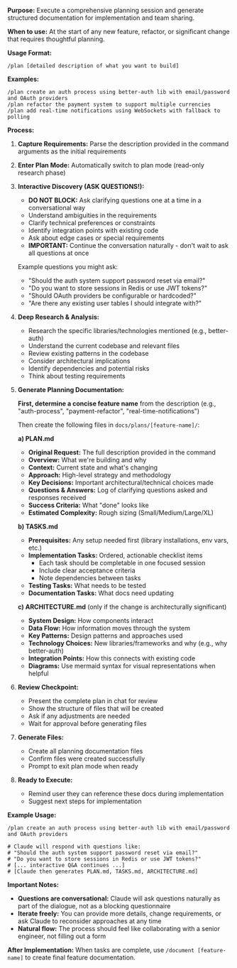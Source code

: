 **Purpose:** Execute a comprehensive planning session and generate structured documentation for implementation and team sharing.

**When to use:** At the start of any new feature, refactor, or significant change that requires thoughtful planning.

**Usage Format:**
```
/plan [detailed description of what you want to build]
```

**Examples:**
```
/plan create an auth process using better-auth lib with email/password and OAuth providers
/plan refactor the payment system to support multiple currencies
/plan add real-time notifications using WebSockets with fallback to polling
```

**Process:**

1. **Capture Requirements:** Parse the description provided in the command arguments as the initial requirements

2. **Enter Plan Mode:** Automatically switch to plan mode (read-only research phase)

3. **Interactive Discovery (ASK QUESTIONS!):**
   - **DO NOT BLOCK:** Ask clarifying questions one at a time in a conversational way
   - Understand ambiguities in the requirements
   - Clarify technical preferences or constraints
   - Identify integration points with existing code
   - Ask about edge cases or special requirements
   - **IMPORTANT:** Continue the conversation naturally - don't wait to ask all questions at once
   
   Example questions you might ask:
   - "Should the auth system support password reset via email?"
   - "Do you want to store sessions in Redis or use JWT tokens?"
   - "Should OAuth providers be configurable or hardcoded?"
   - "Are there any existing user tables I should integrate with?"

4. **Deep Research & Analysis:**
   - Research the specific libraries/technologies mentioned (e.g., better-auth)
   - Understand the current codebase and relevant files
   - Review existing patterns in the codebase
   - Consider architectural implications
   - Identify dependencies and potential risks
   - Think about testing requirements

5. **Generate Planning Documentation:**
   
   **First, determine a concise feature name** from the description (e.g., "auth-process", "payment-refactor", "real-time-notifications")
   
   Then create the following files in `docs/plans/[feature-name]/`:
   
   **a) PLAN.md**
   - **Original Request:** The full description provided in the command
   - **Overview:** What we're building and why
   - **Context:** Current state and what's changing
   - **Approach:** High-level strategy and methodology
   - **Key Decisions:** Important architectural/technical choices made
   - **Questions & Answers:** Log of clarifying questions asked and responses received
   - **Success Criteria:** What "done" looks like
   - **Estimated Complexity:** Rough sizing (Small/Medium/Large/XL)
   
   **b) TASKS.md**
   - **Prerequisites:** Any setup needed first (library installations, env vars, etc.)
   - **Implementation Tasks:** Ordered, actionable checklist items
     - Each task should be completable in one focused session
     - Include clear acceptance criteria
     - Note dependencies between tasks
   - **Testing Tasks:** What needs to be tested
   - **Documentation Tasks:** What docs need updating
   
   **c) ARCHITECTURE.md** (only if the change is architecturally significant)
   - **System Design:** How components interact
   - **Data Flow:** How information moves through the system
   - **Key Patterns:** Design patterns and approaches used
   - **Technology Choices:** New libraries/frameworks and why (e.g., why better-auth)
   - **Integration Points:** How this connects with existing code
   - **Diagrams:** Use mermaid syntax for visual representations when helpful

6. **Review Checkpoint:**
   - Present the complete plan in chat for review
   - Show the structure of files that will be created
   - Ask if any adjustments are needed
   - Wait for approval before generating files

7. **Generate Files:**
   - Create all planning documentation files
   - Confirm files were created successfully
   - Prompt to exit plan mode when ready

8. **Ready to Execute:**
   - Remind user they can reference these docs during implementation
   - Suggest next steps for implementation

**Example Usage:**
```
/plan create an auth process using better-auth lib with email/password and OAuth providers

# Claude will respond with questions like:
# "Should the auth system support password reset via email?"
# "Do you want to store sessions in Redis or use JWT tokens?"
# [... interactive Q&A continues ...]
# [Claude then generates PLAN.md, TASKS.md, ARCHITECTURE.md]
```

**Important Notes:**
- **Questions are conversational:** Claude will ask questions naturally as part of the dialogue, not as a blocking questionnaire
- **Iterate freely:** You can provide more details, change requirements, or ask Claude to reconsider approaches at any time
- **Natural flow:** The process should feel like collaborating with a senior engineer, not filling out a form

**After Implementation:** When tasks are complete, use `/document [feature-name]` to create final feature documentation.
